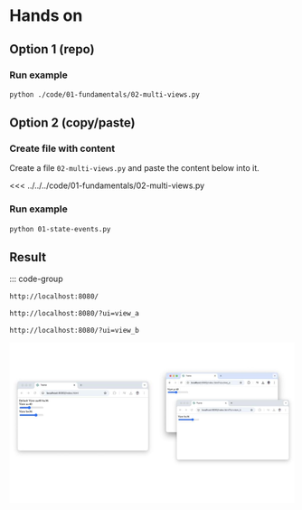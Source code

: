 # Hands on

## Option 1 (repo)


### Run example

```bash
python ./code/01-fundamentals/02-multi-views.py
```

## Option 2 (copy/paste)

### Create file with content

Create a file `02-multi-views.py` and paste the content below into it.

<<< ../../../code/01-fundamentals/02-multi-views.py

### Run example

```bash
python 01-state-events.py
```

## Result

::: code-group

``` [Main page]
http://localhost:8080/
```

``` [View A]
http://localhost:8080/?ui=view_a
```

``` [View B]
http://localhost:8080/?ui=view_b
```


![App](./multi-view.jpg)


